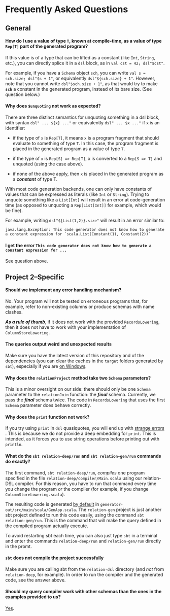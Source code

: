 # Frequently Asked Questions

## General

#### How do I use a value of type `T`, known at compile-time, as a value of type `Rep[T]` part of the generated program?

If this value is of a type that can be lifted as a constant (like `Int`, `String`, etc.),
you can directly splice it in a `dsl` block, as in `val cst = 42; dsl"$cst"`.

For example, if you have a `Schema` object `sch`,
you can write `val s = sch.size; dsl"$s + 1"`, or equivalently `dsl"${sch.size} + 1"`.
However, note that you cannot write `dsl"$sch.size + 1"`,
as that would try to make **`sch`** a constant in the generated program,
instead of its bare size. (See question below.)


#### Why does `$unquoting` not work as expected?

There are three distinct semantics for unquoting something in a dsl block, with syntax `dsl" ... ${x} ..."` or equivalently `dsl" ... $x ..."` if `x` is an identifier:

 - if the type of `x` is `Rep[T]`, it means `x` is a program fragment that should evaluate to something of type `T`. In this case, the program fragment is placed in the generated program as a value of type `T`.

 - if the type of `x` is `Rep[S] => Rep[T]`, x is converted to a `Rep[S => T]` and unquoted (using the case above).

 - if none of the above apply, then `x` is placed in the generated program as a **_constant_** of type T.

With most code generation backends, one can only have constants of values that can be expressed as literals (like `Int` or `String`). Trying to unquote something like a `List[Int]` will result in an error at code-generation time (as opposed to unquoting a `Rep[List[Int]]` for example, which would be fine).

For example, writing `dsl"${List(1,2)}.size"` will result in an error similar to:
```
java.lang.Exception: This code generator does not know how to generate a constant expression for `scala.List(Constant(1), Constant(2))` 
```

#### I get the error `This code generator does not know how to generate a constant expression for ...`

See question above.





## Project 2–Specific


#### Should we implement any error handling mechanism?

No. Your program will not be tested on erroneous programs that, for example, refer to non-existing columns or produce schemas with name clashes.

**_As a rule of thumb_**, if it does not work with the provided `RecordsLowering`, then it does not have to work with your implementation of `ColumnStoreLowering`.


#### The queries output weird and unexpected results

Make sure you have the latest version of this repository and of the dependencies (you can clear the caches in the `target` folders generated by `sbt`), especially if you are [on Windows](https://github.com/epfldata/sc-public/issues/14).


#### Why does the `relationProject` method take two `Schema` parameters?

This is a minor oversight on our side: there should only be one `Schema` parameter to the `relationJoin` function: the **_final_** schema. Currently, we pass the **_final_** schema twice.
The code in `RecordsLowering` that uses the first `Schema` parameter does behave correctly.


#### Why does the `print` function not work?

If you try using `print` in `dsl` quasiquotes, you will end up with
[strange errors ](https://github.com/epfldata/sc-public/issues/13).
This is because we do not provide a deep embedding for `print`.
This is intended, as it forces you to use string operations before printing out with `println`.


#### What do the `sbt relation-deep/run` and `sbt relation-gen/run` commands do exactly?

The first command, `sbt relation-deep/run`, _compiles_ one program specified in the file `relation-deep/compiler/Main.scala` using our relation-DSL compiler. For this reason, you have to run that command every time you change the program _or_ the compiler (for example, if you change `ColumnStoreLowering.scala`).

The resulting code is generated [by default](https://github.com/epfldata/sc-public/blob/master/relation-dsl/relation-deep/src/main/scala/relation/compiler/RelationCompiler.scala#L52) in `generator-out/src/main/scala/GenApp.scala`.
The `relation-gen` project is just another sbt project defined to run this code easily, using the command `sbt relation-gen/run`.
This is the command that will make the query defined in the compiled program actually execute.

To avoid restarting sbt each time, you can also just type `sbt` in a terminal and enter the commands `relation-deep/run` and `relation-gen/run` directly in the promt.


#### `sbt` does not compile the project successfully

Make sure you are calling sbt from the `relation-dsl` directory (and _not_ from `relation-deep`, for example).
In order to run the compiler and the generated code, see the answer above.


#### Should my query compiler work with other schemas than the ones in the examples provided to us?

[Yes](http://moodle.epfl.ch/mod/forum/discuss.php?d=6565).



